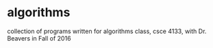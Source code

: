 # algorithms
collection of programs written for algorithms class, csce 4133, with Dr. Beavers in Fall of 2016
